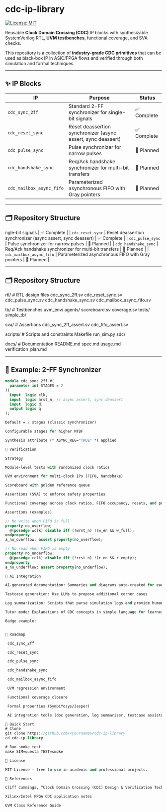 cdc-ip-library
==============

[![License: MIT](https://img.shields.io/badge/License-MIT-blue.svg)](LICENSE)

Reusable **Clock Domain Crossing (CDC)** IP blocks with synthesizable SystemVerilog RTL, **UVM testbenches**, functional coverage, and SVA checks.  

This repository is a collection of **industry-grade CDC primitives** that can be used as black-box IP in ASIC/FPGA flows and verified through both simulation and formal techniques.  

---

✨ IP Blocks
------------

| IP                     | Purpose                                         | Status      |
|-------------------------|-------------------------------------------------|-------------|
| `cdc_sync_2ff`         | Standard 2-FF synchronizer for single-bit signals | ✅ Complete |
| `cdc_reset_sync`       | Reset deassertion synchronizer (async assert, sync deassert) | ✅ Complete |
| `cdc_pulse_sync`       | Pulse synchronizer for narrow pulses            | 🚧 Planned  |
| `cdc_handshake_sync`   | Req/Ack handshake synchronizer for multi-bit transfers | 🚧 Planned  |
| `cdc_mailbox_async_fifo` | Parameterized asynchronous FIFO with Gray pointers | 🚧 Planned  |

---

🗂️ Repository Structure
------------------------

ngle-bit signals | ✅ Complete |
| `cdc_reset_sync`       | Reset deassertion synchronizer (async assert, sync deassert) | ✅ Complete |
| `cdc_pulse_sync`       | Pulse synchronizer for narrow pulses            | 🚧 Planned  |
| `cdc_handshake_sync`   | Req/Ack handshake synchronizer for multi-bit transfers | 🚧 Planned  |
| `cdc_mailbox_async_fifo` | Parameterized asynchronous FIFO with Gray pointers | 🚧 Planned  |

---

🗂️ Repository Structure
------------------------
rtl/ # RTL design files
cdc_sync_2ff.sv
cdc_reset_sync.sv
cdc_pulse_sync.sv
cdc_handshake_sync.sv
cdc_mailbox_async_fifo.sv

tb/ # Testbenches
uvm_env/
agents/
scoreboard.sv
coverage.sv
tests/
simple_tb/

sva/ # Assertions
cdc_sync_2ff_assert.sv
cdc_fifo_assert.sv

scripts/ # Scripts and constraints
Makefile
run_sim.py
sdc/

docs/ # Documentation
README.md
spec.md
usage.md
verification_plan.md


---

🔌 Example: 2-FF Synchronizer
-----------------------------

```systemverilog
module cdc_sync_2ff #(
  parameter int STAGES = 2
)(
  input  logic clk,
  input  logic arst_n, // async assert, sync deassert
  input  logic d,
  output logic q
);

Default = 2 stages (classic synchronizer)

Configurable stages for higher MTBF

Synthesis attribute (* ASYNC_REG="TRUE" *) applied

🧪 Verification

Strategy

Module-level tests with randomized clock ratios

UVM environment for multi-clock IPs (FIFO, handshake)

Scoreboard with golden reference queue

Assertions (SVA) to enforce safety properties

Functional coverage across clock ratios, FIFO occupancy, resets, and pulse widths

Assertions (examples)

// No write when FIFO is full
property no_overflow;
  @(posedge wclk) disable iff (!wrst_n) !(w_en && w_full);
endproperty
a_no_overflow: assert property(no_overflow);

// No read when FIFO is empty
property no_underflow;
  @(posedge rclk) disable iff (!rrst_n) !(r_en && r_empty);
endproperty
a_no_underflow: assert property(no_underflow);

🤖 AI Integration

AI-generated documentation: Summaries and diagrams auto-created for each CDC block

Testcase generation: Use LLMs to propose additional corner cases

Log summarization: Scripts that parse simulation logs and provide human-readable root causes

Tutor mode: Explanations of CDC concepts in simple language for learners

Badge example:


🧭 Roadmap

 cdc_sync_2ff

 cdc_reset_sync

 cdc_pulse_sync

 cdc_handshake_sync

 cdc_mailbox_async_fifo

 UVM regression environment

 Functional coverage closure

 Formal properties (SymbiYosys/Jasper)

 AI integration tools (doc generation, log summarizer, testcase assistant)

🚀 Quick Start
# Clone
git clone https://github.com/<yourname>/cdc-ip-library
cd cdc-ip-library

# Run smoke test
make SIM=questa TEST=smoke

📜 License

MIT License – free to use in academic and professional projects.

📖 References

Cliff Cummings, “Clock Domain Crossing (CDC) Design & Verification Techniques”

Xilinx/Intel FPGA CDC application notes

UVM Class Reference Guide

